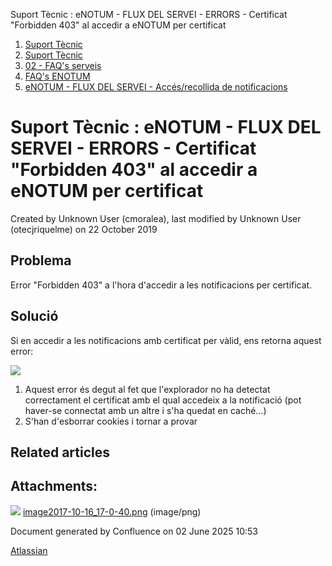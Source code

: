 Suport Tècnic : eNOTUM - FLUX DEL SERVEI - ERRORS - Certificat "Forbidden 403" al accedir a eNOTUM per certificat  

1.  [Suport Tècnic](index.md)
2.  [Suport Tècnic](13893782.md)
3.  [02 - FAQ's serveis](26313393.md)
4.  [FAQ's ENOTUM](28705561.md)
5.  [eNOTUM - FLUX DEL SERVEI - Accés/recollida de notificacions](28706661.md)

Suport Tècnic : eNOTUM - FLUX DEL SERVEI - ERRORS - Certificat "Forbidden 403" al accedir a eNOTUM per certificat
=================================================================================================================

Created by Unknown User (cmoralea), last modified by Unknown User (otecjriquelme) on 22 October 2019

Problema
--------

Error "Forbidden 403" a l'hora d'accedir a les notificacions per certificat.

Solució
-------

Si en accedir a les notificacions amb certificat per vàlid, ens retorna aquest error:

![](attachments/26313673/26316733.png)  
  

1.  Aquest error és degut al fet que l'explorador no ha detectat correctament el certificat amb el qual accedeix a la notificació (pot haver-se connectat amb un altre i s'ha quedat en caché...)
2.  S'han d'esborrar cookies i tornar a provar

Related articles
----------------

  

  

  

Attachments:
------------

![](images/icons/bullet_blue.gif) [image2017-10-16\_17-0-40.png](attachments/26313673/26316733.png) (image/png)  

Document generated by Confluence on 02 June 2025 10:53

[Atlassian](http://www.atlassian.com/)